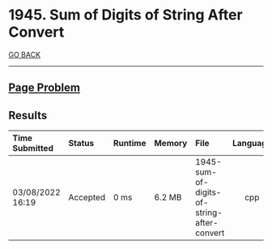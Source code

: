 # 1945. Sum of Digits of String After Convert

[GO BACK](../README.md)

___

## [Page Problem](https://leetcode.com/problems/sum-of-digits-of-string-after-convert/)

## Results

| Time Submitted   | Status   | Runtime | Memory | File                                       | Language |
| :--------------- | :------- | :------ | :----- | :----------------------------------------- | :------: |
| 03/08/2022 16:19 | Accepted | 0 ms    | 6.2 MB | 1945-sum-of-digits-of-string-after-convert |   cpp    |
